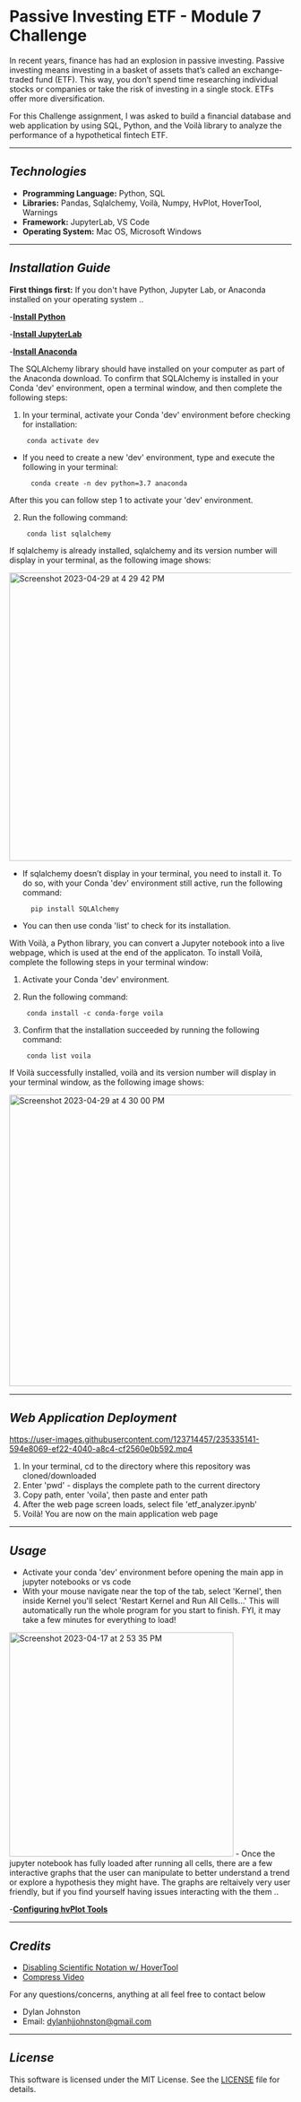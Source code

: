 # Passive Investing ETF - Module 7 Challenge
In recent years, finance has had an explosion in passive investing. Passive investing means investing in a basket of assets that’s called an exchange-traded fund (ETF). This way, you don’t spend time researching individual stocks or companies or take the risk of investing in a single stock. ETFs offer more diversification.

For this Challenge assignment, I was asked to build a financial database and web application by using SQL, Python, and the Voilà library to analyze the performance of a hypothetical fintech ETF. 

---

## *Technologies*

- **Programming Language:** Python, SQL 
- **Libraries:** Pandas, Sqlalchemy, Voilà, Numpy, HvPlot, HoverTool, Warnings
- **Framework:** JupyterLab, VS Code 
- **Operating System:** Mac OS, Microsoft Windows 

---

## *Installation Guide*

**First things first:**
If you don't have Python, Jupyter Lab, or Anaconda installed on your operating system ..

-**[Install Python](https://www.python.org/downloads/)**

-**[Install JupyterLab](https://jupyter.org/install)**

-**[Install Anaconda](https://docs.anaconda.com/free/anaconda/install/index.html)**

The SQLAlchemy library should have installed on your computer as part of the Anaconda download. To confirm that SQLAlchemy is installed in your Conda 'dev' environment, open a terminal window, and then complete the following steps:

1. In your terminal, activate your Conda 'dev' environment before checking for installation:
    
        conda activate dev
- If you need to create a new 'dev' environment, type and execute the following in your terminal:
                
        conda create -n dev python=3.7 anaconda
After this you can follow step 1 to activate your 'dev' environment.

2. Run the following command:
                
        conda list sqlalchemy

If sqlalchemy is already installed, sqlalchemy and its version number will display in your terminal, as the following image shows: 

<img width="514" alt="Screenshot 2023-04-29 at 4 29 42 PM" src="https://user-images.githubusercontent.com/123714457/235328186-7913780f-04bb-4ef4-99e9-71b8f70d7ade.png">

- If sqlalchemy doesn’t display in your terminal, you need to install it. To do so, with your Conda 'dev' environment still active, run the following command:
        
        pip install SQLAlchemy 
- You can then use conda 'list' to check for its installation. 

With Voilà, a Python library, you can convert a Jupyter notebook into a live webpage, which is used at the end of the applicaton. To install Voilà, complete the following steps in your terminal window:

1. Activate your Conda 'dev' environment.
2. Run the following command:
        
        conda install -c conda-forge voila
3. Confirm that the installation succeeded by running the following command:

        conda list voila
If Voilà successfully installed, voilà and its version number will display in your terminal window, as the following image shows: 

<img width="520" alt="Screenshot 2023-04-29 at 4 30 00 PM" src="https://user-images.githubusercontent.com/123714457/235328187-4bda82d6-d786-44f4-b781-d9e7e0da9adb.png">

---
## *Web Application Deployment*


https://user-images.githubusercontent.com/123714457/235335141-594e8069-ef22-4040-a8c4-cf2560e0b592.mp4

1. In your terminal, cd to the directory where this repository was cloned/downloaded 
2. Enter 'pwd' - displays the complete path to the current directory
3. Copy path, enter 'voila', then paste and enter path
4. After the web page screen loads, select file 'etf_analyzer.ipynb'
5. Voilà! You are now on the main application web page

---

## *Usage*

- Activate your conda 'dev' environment before opening the main app in jupyter notebooks or vs code 
- With your mouse navigate near the top of the tab, select 'Kernel', then inside Kernel you'll select 'Restart Kernel and Run All Cells...' This will automatically run the whole program for you start to finish. FYI, it may take a few minutes for everything to load!
<img width="400" alt="Screenshot 2023-04-17 at 2 53 35 PM" src="https://user-images.githubusercontent.com/123714457/232619135-6b2f77be-d543-4a59-a4ad-6e62b2113c6c.png">
- Once the jupyter notebook has fully loaded after running all cells, there are a few interactive graphs that the user can manipulate to better understand a trend or explore a hypothesis they might have. The graphs are reltaively very user friendly, but if you find yourself having issues interacting with the them .. 

-**[Configuring hvPlot Tools](https://docs.bokeh.org/en/2.4.0/docs/user_guide/tools.html)**

---

## *Credits*
- [Disabling Scientific Notation w/ HoverTool](https://discourse.holoviz.org/t/how-to-disable-scientific-notation-in-bar-plots-and-in-fact-all-plots/1307)
- [Compress Video](https://clideo.com/compress-video)

For any questions/concerns, anything at all feel free to contact below
- Dylan Johnston
- Email: dylanhjjohnston@gmail.com


---

## *License*

This software is licensed under the MIT License. See the [LICENSE](https://github.com/djohnst914/Passive_Investing/blob/main/LICENSE) file for details.

